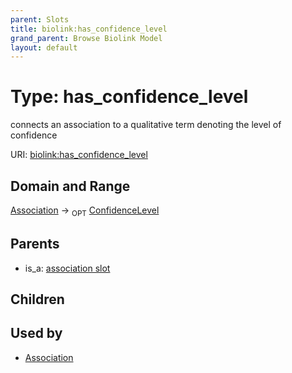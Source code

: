 ```yaml
---
parent: Slots
title: biolink:has_confidence_level
grand_parent: Browse Biolink Model
layout: default
---
```


# Type: has_confidence_level


connects an association to a qualitative term denoting the level of confidence

URI: [biolink:has_confidence_level](https://w3id.org/biolink/vocab/has_confidence_level)

## Domain and Range

[Association](Association.md) ->  <sub>OPT</sub> [ConfidenceLevel](ConfidenceLevel.md)

## Parents

 *  is_a: [association slot](association_slot.md)

## Children


## Used by

 * [Association](Association.md)
